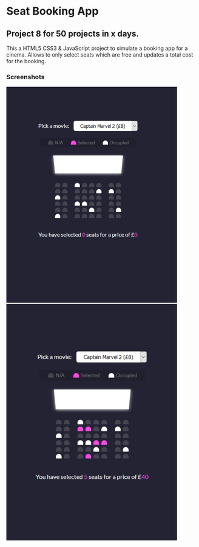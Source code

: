 # Seat Booking App

## Project 8 for 50 projects in x days.

This a HTML5 CSS3 & JavaScript project to simulate a booking app for a cinema. Allows to only select seats which are free and updates a total cost for the booking.

### Screenshots

<img src='./images/screenshot-1.png' alt='screenshot at step 1' style='max-width: 450px;'>
<br>
<img src='./images/screenshot-2.png' alt='screenshot at step 1' style='max-width: 450px;'>

